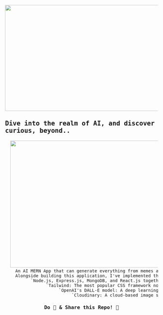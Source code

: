 
<!-- # <p align=left> <img src="https://media.giphy.com/media/8hYQgBIIHkCPjRTmai/giphy.gif" width=320px height=40px align=left/> &nbsp;Welcome To AI-World!&nbsp;<img width=325px height=35px src="https://media.giphy.com/media/8hYQgBIIHkCPjRTmai/giphy.gif" align=right/> </p>
-->
<div>

<img height=350px width=1700px src="https://media.giphy.com/media/l4pTsNgkamxfk2ZLq/giphy.gif" /> 

</div>

## <pre> Dive into the realm of AI, and discover what drives you to be more curious, beyond..
   
<pre>  <img width=800px height=419px src="https://forumstatic.oneplusmobile.com/opforum-gl/upload/image/front/thread/20220615/544118/1089264930379005959/1089264930379005959.png?x-ocs-process=image/format,webp/resize,w_1584" />
    An AI MERN App that can generate everything from memes and art to beautiful UI/UX designs! 
    Alongside building this application, I've implemented the most modernized tools: 
          `Node.js, Express.js, MongoDB, and React.js together form the powerful MERN stack. 
                `Tailwind: The most popular CSS framework nowadays. 
                     `OpenAI's DALL-E model: A deep learning model that generates images from text input. 
                          `Cloudinary: A cloud-based image storage service !! </pre>

<!-- <div align=center>

![Image Generation App](https://i.ibb.co/p0f27C2/Thumbnail-9.png) 
</div> -->
### <div align=center> <pre> Do 🌟 & Share this Repo! 💟 </pre> </div> 
